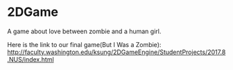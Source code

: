 # 2DGame
A game about love between zombie and a human girl.

Here is the link to our final game(But I Was a Zombie):
http://faculty.washington.edu/ksung/2DGameEngine/StudentProjects/2017.8.NUS/index.html
